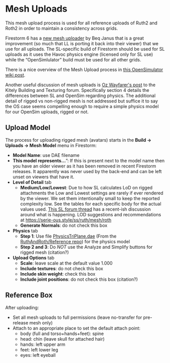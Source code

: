 # Mesh Uploads

This mesh upload process is used for all reference uploads of Ruth2 and
Roth2 in order to maintain a consistency across grids.

Firestorm 6 has a [new mesh uploader](https://beqsother.blogspot.com/2018/12/easing-pain-of-importing-mesh.html)
by Beq Janus that is a great improvement (so much that LL is porting it back
into their viewer) that we use for all uploads. The SL-specific build of
Firestorm should be used for SL uploads as it uses the Havoc physics engine
(licensed only for SL use) while the “OpenSimlulator” build must be used
for all other grids.

There is a nice overview of the Mesh Upload process in 
[this OpenSimulator wiki post](http://opensimulator.org/wiki/How_To_Upload_Mesh).

Another useful discussion of mesh uploads is
[Oz Wayfarer's post](https://www.kitely.com/forums/viewtopic.php?t=3199) to
the Kitely Building and Texturing forum. Specifically section 4 details the
differences between SL and OpenSim regarding physics. The additional detail
of rigged vs non-rigged mesh is not addressed but suffice it to say the OS
case seems compelling enough to require a simple physics model for our OpenSim
uploads, rigged or not.

## Upload Model

The process for uploading rigged mesh (avatars) starts in the
**Build → Uploads → Mesh Model** menu in Firestorm:

* **Model Name**: use DAE filename
* **This model represents…**”: If this is present next to the model name then you
  have an older viewer as it has been removed in recent Firestorm releases. It
  apparently was never used by the back-end and can be left unset on viewers
  that have it.
* **Level of Detail** tab
  * **Medium/Low/Lowest**: Due to how SL calculates LoD on rigged attachments
    the Low and Lowest settings are rarely if ever rendered by the viewer.
    We set them intentionally small to keep the reported complexity low.
    See the tables for each specific body for the actual values used.
    [This SL forum thread](https://community.secondlife.com/forums/topic/419469-rigged-mesh-lod-bug/?do=findComment&comment=1727840)
    has a recent-ish discussion around what is happening.
    LOD suggestions and recommendations at https://serie-ous.style/ss/ruth/mesh/roth
  * **Generate Normals**: do not check this box
* **Physics** tab
  * **Step 1**: Use file [PhysicsTriPlane.dae](https://github.com/RuthAndRoth/Reference/blob/master/Mesh/Physics%20Models/PhysicsTriPlane.dae)
    (From the [RuthAndRoth/Reference repo](https://github.com/seriesumei/Reference/tree/test)) for the physics model
  * **Step 2 and 3**: Do *NOT* use the Analyze and Simplify buttons for rigged mesh (citation?)
* **Upload Options** tab
  * **Scale**: leave scale at the default value 1.000
  * **Include textures**: do not check this box
  * **Include skin weight**: check this box
  * **Include joint positions**: do not check this box (citation?)

## Reference Box

After uploading:

* Set all mesh uploads to full permissions (leave no-transfer for pre-release mesh only)
* Attach to an appropriate place to set the default attach point:
  * body (full and torso+hands+feet): spine
  * head: chin (leave skull for attached hair)
  * hands: left upper arm
  * feet: left lower leg
  * eyes: left eyeball
